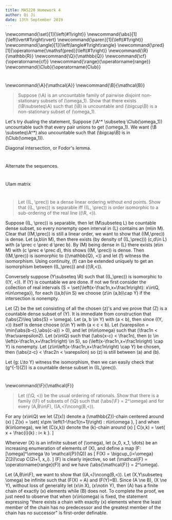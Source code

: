 ```yaml
---
title: MA5220 Homework 4
author: Qi Ji
date: 13th September 2019
...
```


\newcommand{\set}[1]{\left\{#1\right\}}
\newcommand{\abs}[1]{\left\lvert#1\right\rvert}
\newcommand{\paren}[1]{\left(#1\right)}
\newcommand{\angle}[1]{\left\langle#1\right\rangle}
\newcommand{\pred}[1]{\operatorname{\mathsf{pred}}\left(#1\right)}
\newcommand{\R}{\mathbb{R}}
\newcommand{\Q}{\mathbb{Q}}
\newcommand{\cf}{\operatorname{cf}}
\newcommand{\range}{\operatorname{range}}
\newcommand{\Club}{\operatorname{Club}}

#

\newcommand{\A}{\mathcal{A}}
\newcommand{\B}{\mathcal{B}}

> Suppose \(\A\) is an uncountable family of pairwise disjoint non-stationary subsets of \(\omega_1\).
> Show that there exists \(\B\subseteq\A\) such that \(\B\) is uncountable and \(\bigcup\B\) is a non-stationary subset of \(\omega_1\).

Let's try dualing the statement,
Suppose \(\A^* \subseteq \Club(\omega_1)\) uncountable such that every pair unions to get \(\omega_1\).
We want \(\B \subseteq\A^*\) also uncountable such that \(\bigcap\B\) is in \(\Club(\omega_1)\).

Diagonal intersection, or Fodor's lemma.

#

Alternate the sequences.

#

Ulam matrix

#

> Let \((L, \prec)\) be a dense linear ordering without end points.
> Show that \((L, \prec)\) is separable iff \((L, \prec)\) is order isomorphic to
a sub-ordering of the real line \((\R, <)\).

Suppose \((L, \prec)\) is separable, then let \(M\subseteq L\) be countable dense subset, so every nonempty open interval in \(L\) contains an \(m\in M\).
Clear that \((M,\prec)\) is still a linear order, we want to show that \((M,\prec)\) is dense.
Let \(a,b\in M\), then there exists (by density of \((L,\prec)\)) \(c,d\in L\) with \(a \prec c \prec d \prec b\). By \(M\) being dense in \(L\) there exists \(e\in M\) with \(c \prec e \prec d\), this shows \((M, \prec)\) is dense.
Then \((M,\prec)\) is isomorphic to \((\mathbb{Q}, <)\) and let \(f\) witness the isomorphism.
Using continuity, \(f\) can be extended uniquely to get an isomorphism between \((L,\prec)\) and \((\R,<)\).

Conversely suppose \(Y\subseteq \R\) such that \((L,\prec)\) is isomorphic to \((Y, <)\).
If \(Y\) is countable we are done.
If not we first consider the collection of real intervals \(S = \set{\left(x-\frac1n,x+\frac1n\right): x\in\Q, n\in\omega}\),
for each \((a,b)\in S\) we choose \(z\in (a,b)\cap Y\) if the intersection is nonempty.

Let \(Z\) be the set consisting of all the chosen \(z\)'s and we prove that \(Z\) is a countable dense subset of \(Y\).
It is immediate from construction that \(\abs{Z}\leq \abs{S} = \omega\).
Let \(a, b \in Y\) with \(a < b\), then since \((Y,<)\) itself is dense choose
\(c\in Y\) with \(a < c < b\).
Let \(\varepsilon = \min(\abs{b-c},\abs{c-a}) > 0\), and let \(n\in\omega\)
such that \(\frac1n < \frac\varepsilon2\).
Let \(x\in\Q\) such that \(\abs{x-c} < \frac1n\),
then \(c \in \left(x-\frac1n,x+\frac1n\right) \in S\),
so \(\left(x-\frac1n,x+\frac1n\right) \cap Y\) is nonempty.
Let \(z\in\left(x-\frac1n,x+\frac1n\right) \cap Y\) be chosen,
then \(\abs{z-c} < \frac2n < \varepsilon\) so \(z\) is still between \(a\) and \(b\).

Let \(g: L\to Y\) witness the isomorphism, then we can easily check that \(g^{-1}(Z)\) is a countable dense subset in \((L,\prec)\).

#

\newcommand{\F}{\mathcal{F}}
> Let \((\Q, <)\) be the usual ordering of rationals.
> Show that there is a family \(\F\) of subsets of \(\Q\) such that
> \(\abs{\F} = 2^\omega\) and for every \(A,B\in\F\),
> \((A,<)\ncong(B,<)\).

For any \(x\in\Q\) we let \(Z(x)\) denote a \(\mathbb{Z}\)-chain centered around \(x\)
\[ Z(x) = \set{ x\pm \left(1-\frac1{n+1}\right) : n\in\omega }, \]
and when \(k\in\omega\), we let \(C(x,k)\) denote the \(k\)-chain around \(x\)
\[ C(x,k) = \set{ x + \frac{i}{k} : i< k }. \]

Whenever \(X\) is an infinite subset of \(\omega\),
let \(x_0, x_1, \dots\) be an increasing enumeration of elements of \(X\), and 
define a map \(F: [\omega]^\omega \to \mathcal{P}(\Q)\) as
\[ F(X) = \bigcup_{i<\omega} Z(2i)\cup C(2i+1, x_i). \]
\(F\) is clearly injective, so set \(\mathcal{F} = \operatorname{range}(F)\) and we have \(\abs{\mathcal{F}} = 2^\omega\).

Let \(A,B\in\F\), we want to show that \((A,<)\ncong(B,<)\).
Let \(X,Y\subseteq \omega\) be infinite such that \(F(X) = A\) and \(F(Y)=B\).
Since \(A \ne B\), \(X \ne Y\), without loss of generality let \(x\in X\), \(x\notin Y\),
then \(A\) has a finite chain of exactly \(x\) elements while \(B\) does not.
To complete the proof, we just need to observe that when \(x\in\omega\) is fixed,
the statement expressing
"there exists a chain with exactly \(x\) elements where the least member of the chain has no predecessor and the greatest member of the chain has no successor" is first-order definable.
